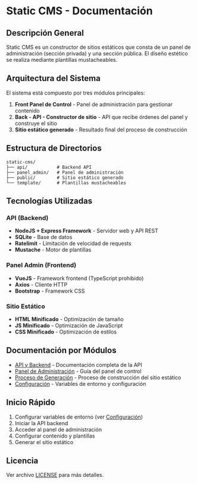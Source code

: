 # Static CMS - Documentación

## Descripción General

Static CMS es un constructor de sitios estáticos que consta de un panel de administración (sección privada) y una sección pública. El diseño estético se realiza mediante plantillas mustacheables.

## Arquitectura del Sistema

El sistema está compuesto por tres módulos principales:

1. **Front Panel de Control** - Panel de administración para gestionar contenido
2. **Back - API - Constructor de sitio** - API que recibe órdenes del panel y construye el sitio
3. **Sitio estático generado** - Resultado final del proceso de construcción

## Estructura de Directorios

```
static-cms/
├── api/           # Backend API
├── panel_admin/   # Panel de administración
├── public/        # Sitio estático generado
└── template/      # Plantillas mustacheables
```

## Tecnologías Utilizadas

### API (Backend)
- **NodeJS + Express Framework** - Servidor web y API REST
- **SQLite** - Base de datos
- **Ratelimit** - Limitación de velocidad de requests
- **Mustache** - Motor de plantillas

### Panel Admin (Frontend)
- **VueJS** - Framework frontend (TypeScript prohibido)
- **Axios** - Cliente HTTP
- **Bootstrap** - Framework CSS

### Sitio Estático
- **HTML Minificado** - Optimización de tamaño
- **JS Minificado** - Optimización de JavaScript
- **CSS Minificado** - Optimización de estilos

## Documentación por Módulos

- [API y Backend](./api/README.md) - Documentación completa de la API
- [Panel de Administración](./panel-admin/README.md) - Guía del panel de control
- [Proceso de Generación](./generacion/README.md) - Proceso de construcción del sitio estático
- [Configuración](./configuracion/README.md) - Variables de entorno y configuración

## Inicio Rápido

1. Configurar variables de entorno (ver [Configuración](./configuracion/README.md))
2. Iniciar la API backend
3. Acceder al panel de administración
4. Configurar contenido y plantillas
5. Generar el sitio estático

## Licencia

Ver archivo [LICENSE](../LICENSE) para más detalles. 